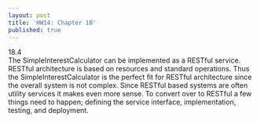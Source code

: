 ```yaml
---
layout: post
title: 'HW14: Chapter 18'
published: true
---
```

18.4<br>
The SimpleInterestCalculator can be implemented as a RESTful service. RESTful architecture is based on resources and standard operations. Thus the SimpleInterestCalculator is the perfect fit for RESTful architecture since the overall system is not complex. Since RESTful based systems are often utility services it makes even more sense. To convert over to RESTful a few things need to happen; defining the service interface, implementation, testing, and deployment.
